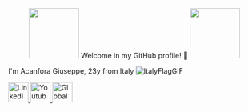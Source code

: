 <div id="header" align="center">
  <img src="https://media.giphy.com/media/TLPTbOAwRD9zoi1QOI/giphy.gif" width="100"/>
  Welcome in my GitHub profile! 👋
  <img src="https://media.giphy.com/media/KJmbSTSyIzetubNgJ5/giphy.gif" width="100"/>
</div>


I'm Acanfora Giuseppe, 23y from Italy ![ItalyFlagGIF](https://github.com/AcanforaGiuseppe/AcanforaGiuseppe/assets/101001028/4543b506-2ed1-4235-b6ce-08d31169718b)






<div id="badges">
  <a href="https://www.linkedin.com/in/giuseppe-acanfora-dev/">
    <img src="https://media.giphy.com/media/HQTYdpx1yhxWpugAi2/giphy.gif" alt="LinkedIn" width="40"/>
  </a>
  <a href="https://youtube.com/@giuseppeacanfora001">
    <img src="https://media.giphy.com/media/dyLmcrc0wk4dUCxp0K/giphy.gif" alt="Youtube" width="40"/>
  </a>
    <a href="https://globalgamejam.org/users/leviathan-0">
    <img src="https://s3-us-west-1.amazonaws.com/ggj/site/site-images/GGJ00-Badge-Template-900x900.png" alt="Global Game Jam" width="40"/>
  </a>
</div>

